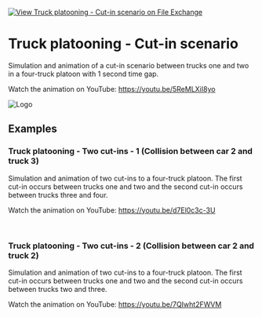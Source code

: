 [![View Truck platooning - Cut-in scenario on File Exchange](https://www.mathworks.com/matlabcentral/images/matlab-file-exchange.svg)](https://www.mathworks.com/matlabcentral/fileexchange/92165-truck-platooning-cut-in-scenario)
# Truck platooning - Cut-in scenario
Simulation and animation of a cut-in scenario between trucks one and two in a four-truck platoon with 1 second time gap.

Watch the animation on YouTube: https://youtu.be/5ReMLXiI8yo

![Logo](https://www.mathworks.com/matlabcentral/mlc-downloads/downloads/5d76f6b8-ce1f-4735-9f0b-933bdee54eb2/7a8ffc2e-b556-4e63-a943-67d4367d0783/images/1621262511.png)

## Examples
### Truck platooning - Two cut-ins - 1 (Collision between car 2 and truck 3)
Simulation and animation of two cut-ins to a four-truck platoon. The first cut-in occurs between trucks one and two and the second cut-in occurs between trucks three and four.

Watch the animation on YouTube: https://youtu.be/d7El0c3c-3U

&nbsp;

### Truck platooning - Two cut-ins - 2 (Collision between car 2 and truck 2)
Simulation and animation of two cut-ins to a four-truck platoon. The first cut-in occurs between trucks one and two and the second cut-in occurs between trucks two and three.

Watch the animation on YouTube: https://youtu.be/7QIwht2FWVM
